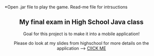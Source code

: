 <p>*Open .jar file to play the game. Read-me file for intrsuctions</p>
<h2 align="center">My final exam in High School Java class</h2>
<p align="center">Goal for this project is to make it into a mobile application!<p>
<p align="center">Please do look at my slides from highschool for more details on the application --> <a target="_blank" href="https://marvinbolanos.dev/">ClICK ME</a><p>
